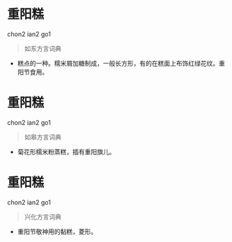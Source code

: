 # 重阳糕
chon2 ian2 go1
> 如东方言词典
- 糕点的一种。糯米屑加糖制成，一般长方形，有的在糕面上布饰红绿花纹。重阳节食用。

# 重阳糕
chon2 ian2 go1
> 如皋方言词典
- 菊花形糯米粉蒸糕，插有重阳旗儿。

# 重阳糕
chon2 ian2 go1
> 兴化方言词典
- 重阳节敬神用的黏糕，菱形。
